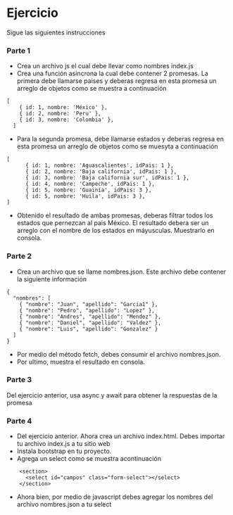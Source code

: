 # Ejercicio

Sigue las siguientes instrucciones

### Parte 1
- Crea un archivo js el cual debe llevar como nombres index.js
- Crea una función asincrona la cual debe contener 2 promesas. La primera debe llamarse paises y deberas regresa en esta promesa un arreglo de objetos como se muestra a continuación
```
[
    { id: 1, nombre: 'México' },
    { id: 2, nombre: 'Peru' },
    { id: 3, nombre: 'Colombia' },
  ]
```
- Para la segunda promesa, debe llamarse estados y deberas regresa en esta promesa un arreglo de objetos como se muesyta a continuación
```
[
      { id: 1, nombre: 'Aguascalientes', idPais: 1 },
      { id: 2, nombre: 'Baja california', idPais: 1 },
      { id: 3, nombre: 'Baja california sur', idPais: 1 },
      { id: 4, nombre: 'Campeche', idPais: 1 },
      { id: 5, nombre: 'Guainía', idPais: 3 },
      { id: 5, nombre: 'Huila', idPais: 3 },
]
```
-  Obtenido el resultado de ambas promesas, deberas filtrar todos los estados que pernezcan al pais México. El resultado debera ser un arreglo con el nombre de los estados en máyusculas. Muestrarlo en consola.

### Parte 2

- Crea un archivo que se llame nombres.json. Este archivo debe contener la siguiente información
```
{
  "nombres": [
    { "nombre": "Juan", "apellido": "Garcia1" },
    { "nombre": "Pedro", "apellido": "Lopez" },
    { "nombre": "Andres", "apellido": "Mendez" },
    { "nombre": "Daniel", "apellido": "Valdez" },
    { "nombre": "Luis", "apellido": "Gonzalez" }
  ]
}
```
- Por medio del método fetch, debes consumir el archivo nombres.json.
- Por ultimo, muestra el resultado en consola.

### Parte 3

Del ejercicio anterior, usa async y await para obtener la respuestas de la promesa

### Parte 4

- Del ejercicio anterior. Ahora crea un archivo index.html. Debes importar tu archivo index.js a tu sitio web
- Instala bootstrap en tu proyecto.
- Agrega un select como se muestra acontinuación
```
    <section>
      <select id="campos" class="form-select"></select>
    </section>
```
- Ahora bien, por medio de javascript debes agregar los nombres del archivo nombres.json a tu select 
